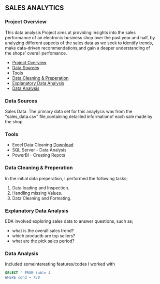 ## SALES ANALYTICS

### Project Overview

This data analysis Project aims at providing insights into the sales performance of an electronic business shop over the past year and half, by analyzing different aspects of the sales data as we seek to identify trends, make data-driven recommendations,and gain a deeper understanding of the shops' overall perfomance.

- [Project Overview](project-overview)
- [Data Sources](Data-Sources)
- [Tools](Tools)
- [Data Cleaning & Preperation](Data-Cleaning-&-Preperation)
- [Explanatory Data Analysis](Explanatory-Data-Analysis)
- [Data Analysis](Data-Analysis)

### Data Sources

Sales Data: The primary data set for this anaylysis was from the "sales_data.csv" file,containing detaliled informationof  each sale made by the shop

### Tools

- Excel Data Cleaning [Download](https://excel.com/)
- SQL Server - Data Analysis
- PowerBI - Creating Repots

 ### Data Cleaning & Preperation
 In the initial data preperation, I performed the following tasks;
  1. Data loading and Inspection.
  2. Handling missing Values.
  3. Data Cleaning and Formating.

### Explanatory Data Analysis

EDA involved exploring sales data to answer questions, such as; 
-  what is the overall sales trend?
- which productb are top sellers?
- what are the pick sales period?

### Data Analysis

Included someinteresting features/codes I worked with

```SQL
SELECT ' FROM table 4
WHERE cond = 750
```

  
